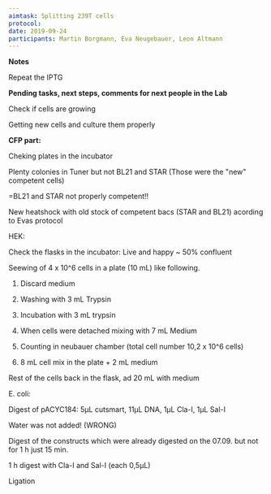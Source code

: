 ```yaml
---
aimtask: Splitting 239T cells
protocol:  
date: 2019-09-24
participants: Martin Borgmann, Eva Neugebauer, Leon Altmann
---
```




**Notes**

Repeat the IPTG

**Pending tasks, next steps, comments for next people in the Lab**



Check if cells are growing 

Getting new cells and culture them properly 



**CFP part:** 



Cheking plates in the incubator

Plenty colonies in Tuner but not BL21 and STAR (Those were the "new" competent cells)

=BL21 and STAR not properly competent!!



New heatshock with old stock of competent bacs (STAR and BL21) acording to Evas protocol



HEK: 



Check the flasks in the incubator: Live and happy ~ 50% confluent

Seewing of 4 x 10^6 cells in a plate (10 mL) like following. 

1. Discard medium

2. Washing with 3 mL Trypsin

3. Incubation with 3 mL trypsin

4. When cells were detached mixing with 7 mL Medium 

5. Counting in neubauer chamber (total cell number 10,2 x 10^6 cells) 

6. 8 mL cell mix in the plate + 2 mL medium

Rest of the cells back in the flask, ad 20 mL with medium



E. coli: 

Digest of pACYC184: 5µL cutsmart, 11µL DNA, 1µL Cla-I, 1µL Sal-I 

Water was not added! (WRONG)



Digest of the constructs which were already digested on the 07.09. but not for 1 h just 15 min. 

1 h digest with Cla-I and Sal-I (each 0,5µL)



Ligation